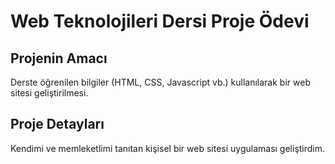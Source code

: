 # Web Teknolojileri Dersi Proje Ödevi

## Projenin Amacı
Derste öğrenilen bilgiler (HTML, CSS, Javascript vb.) kullanılarak bir web sitesi geliştirilmesi.

## Proje Detayları
Kendimi ve memleketlimi tanıtan kişisel bir web sitesi uygulaması geliştirdim.